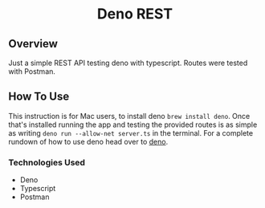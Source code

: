 # <p align="center">Deno REST</p>

## Overview

Just a simple REST API testing deno with typescript. Routes were tested with Postman.

## How To Use

This instruction is for Mac users, to install deno `brew install deno`. Once that's installed running the app and testing the provided routes is as simple as writing `deno run --allow-net server.ts` in the terminal.
For a complete rundown of how to use deno head over to [deno](https://deno.land).

### Technologies Used

- Deno
- Typescript
- Postman
